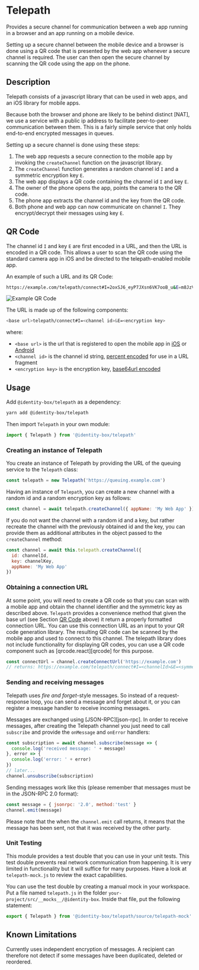 # Telepath

Provides a secure channel for communication between a web app running in a
 browser and an app running on a mobile device.

Setting up a secure channel between the mobile device and a browser is done
using a QR code that is presented by the web app whenever a secure channel is
required. The user can then open the secure channel by scanning the QR code
using the app on the phone.

## Description

Telepath consists of a javascript library that can be used in web apps, and an
iOS library for mobile apps.

Because both the browser and phone are likely to be behind distinct [NAT], we
use a service with a public ip address to facilitate peer-to-peer communication
between them. This is a fairly simple service that only holds end-to-end
encrypted messages in queues.

Setting up a secure channel is done using these steps:

1. The web app requests a secure connection to the mobile app by invoking the
   `createChannel` function on the javascript library.
2. The `createChannel` function generates a random channel id `I` and a
   symmetric encryption key `E`.
3. The web app displays a QR code containing the channel id `I` and key `E`.
4. The owner of the phone opens the app, points the camera to the QR code.
5. The phone app extracts the channel id and the key from the QR code.
6. Both phone and web app can now communicate on channel `I`. They encrypt/decrypt
   their messages using key `E`.

## QR Code

The channel id `I` and key `E` are first encoded in a URL, and then the URL is
encoded in a QR code. This allows a user to scan the QR code using the standard
camera app in iOS and be directed to the telepath-enabled mobile app.

An example of such a URL and its QR Code:

```bash
https://example.com/telepath/connect#I=2oxSJ6_eyP7JXsn6VK7ooB_u&E=m8JzVbVlEwlzzR0-o8-AU0F6oONYcqvLW5YVLvLLP6s
```

![Example QR Code](https://idbox.now.sh/static/5ed463c55367b555e3bbf163851e13c0/9ec3c/ExampleQRCode.png)

The URL is made up of the following components:

```bash
<base url>telepath/connect#I=<channel id>&E=<encryption key>
```

where:

* `<base url>` is the url that is registered to open the mobile app in [iOS][1]
  or [Android][2]
* `<channel id>` is the channel id string, [percent encoded][3] for use in a URL
  fragment
* `<encryption key>` is the encryption key, [base64url encoded][4]

## Usage

Add `@identity-box/telepath` as a dependency:

```bash
yarn add @identity-box/telepath
```

Then import `Telepath` in your own module:

```javascript
import { Telepath } from '@identity-box/telepath'
```

### Creating an instance of Telepath

You create an instance of Telepath by providing the URL of the queuing
service to the `Telepath` class:

```javascript
const telepath = new Telepath('https://queuing.example.com')
```

Having an instance of `Telepath`, you can create a new channel
with a random id and a random encryption key as follows:

```javascript
const channel = await telepath.createChannel({ appName: 'My Web App' })
```

If you do not want the channel with a random id and a key, but rather recreate
the channel with the previously obtained id and the key, you can provide them
as additional attributes in the object passed to the `createChannel` method:

```javascript
const channel = await this.telepath.createChannel({
  id: channelId,
  key: channelKey,
  appName: 'My Web App'
})
```

### Obtaining a connection URL

At some point, you will need to create a QR code so that you can scan
with a mobile app and obtain the channel identifier and the symmetric
key as described above. `Telepath` provides a convenience method that given the base url
(see Section [QR Code](#qr-code) above) it return a properly formatted connection URL.
You can use this connection URL as an input to your QR code generation library.
The resulting QR code can be scanned by the mobile
app and used to connect to this channel. The telepath library does not include
functionality for displaying QR codes, you can use a QR code component such as
[qrcode.react][qrcode] for this purpose.

```javascript
const connectUrl = channel.createConnectUrl('https://example.com')
// returns: https://example.com/telepath/connect#I=<channelId>&E=<symmetricKey>
```

### Sending and receiving messages

Telepath uses *fire and forget*-style messages. So
instead of a request-response loop, you can send a message and forget
about it, or you can register a message handler to receive
incoming messages.

Messages are exchanged using [JSON-RPC][json-rpc].
In order to receive messages, after creating the
Telepath channel you just need to call `subscribe` and provide
the `onMessage` and `onError` handlers:

```javascript
const subscription = await channel.subscribe(message => {
  console.log('received message: ' + message)
}, error => {
  console.log('error: ' + error)
})
// later...
channel.unsubscribe(subscription)
```

Sending messages work like this (please remember that
messages must be in the JSON-RPC 2.0 format):

```javascript
const message = { jsonrpc: '2.0', method:'test' }
channel.emit(message)
```

Please note that the when the `channel.emit` call returns, it means
that the message has been sent, not that it was received by the other
party.

### Unit Testing

This module provides a test double that you can use in your unit tests. This
test double prevents real network communication from happening. It is very
limited in functionality but it will suffice for many purposes. Have a look at
`telepath-mock.js` to review the exact capabilities.

You can use the test double by creating a manual mock in your workspace. Put
a file named `telepath.js` in the folder `your-project/src/__mocks__/@identity-box`.
Inside that file, put the following statement:

```javascript
export { Telepath } from '@identity-box/telepath/source/telepath-mock'
```

## Known Limitations

Currently uses independent encryption of messages. A recipient can therefore not
detect if some messages have been duplicated, deleted or reordered.


[1]: https://developer.apple.com/library/content/documentation/General/Conceptual/AppSearch/UniversalLinks.html
[2]: https://developer.android.com/training/app-links/deep-linking.html
[3]: https://tools.ietf.org/html/rfc3986#section-2.1
[4]: https://tools.ietf.org/html/rfc4648#section-5

